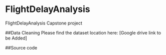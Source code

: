 # FlightDelayAnalysis
FlightDelayAnalysis Capstone project


##Data Cleaning
Please find the dataset location here: [Google drive link to be Added]

##Source code
